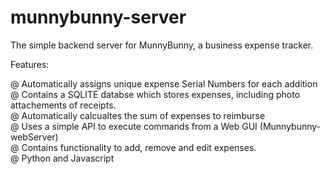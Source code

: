 # munnybunny-server

The simple backend server for MunnyBunny, a business expense tracker. 

Features: 

@ Automatically assigns unique expense Serial Numbers for each addition  
@ Contains a SQLITE databse which stores expenses, including photo attachements of receipts.  
@ Automatically calcualtes the sum of expenses to reimburse  
@ Uses a simple API to execute commands from a Web GUI (Munnybunny-webServer)  
@ Contains functionality to add, remove and edit expenses.  
@ Python and Javascript  



